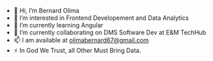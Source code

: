 - 👋 Hi, I’m Bernard Olima
- 👀 I’m interested in Frontend Developement and Data Analytics
- 🌱 I’m currently learning Angular
- 💞️ I’m currently collaborating on DMS Software Dev at E&M TechHub
- 📫 I am available at olimabernard67@gmail.com
- ⚡ In God We Trust, all Other Must Bring Data. 

<!---
OlimaBernard/OlimaBernard is a ✨ special ✨ repository because its `README.md` (this file) appears on your GitHub profile.
You can click the Preview link to take a look at your changes.
--->
